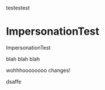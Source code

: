 testestest

ImpersonationTest
=================

ImpersonationTest

blah blah blah

wohhhoooooooo changes!

dsaffe
